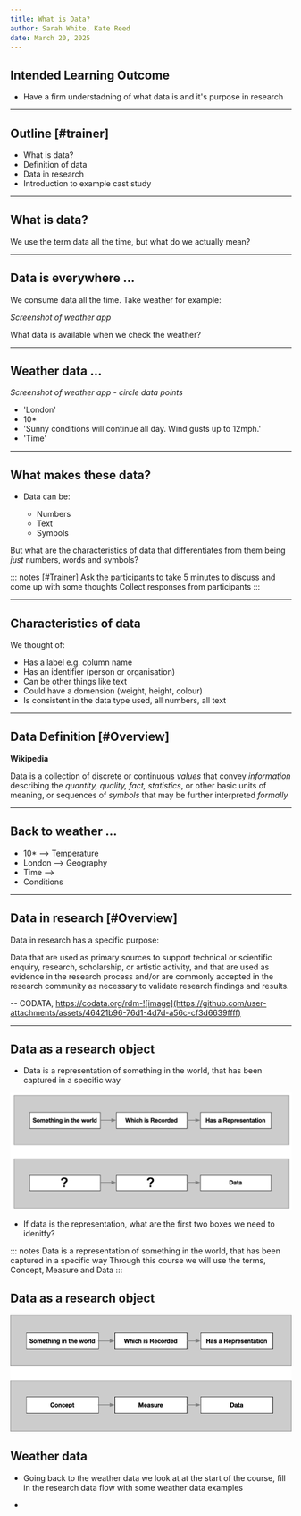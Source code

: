 ```yaml
---
title: What is Data?
author: Sarah White, Kate Reed
date: March 20, 2025
---
```


## Intended Learning Outcome
- Have a firm understadning of what data is and it's purpose in research

---

## Outline [#trainer]
- What is data?
- Definition of data
- Data in research
- Introduction to example cast study

---

## What is data?
We use the term data all the time, but what do we actually mean?

---
## Data is everywhere ...

We consume data all the time. Take weather for example:

*Screenshot of weather app*

What data is available when we check the weather?

---

## Weather data ...

*Screenshot of weather app - circle data points*

- 'London'
- 10*
- 'Sunny conditions will continue all day. Wind gusts up to 12mph.'
- 'Time'

---

## What makes these data?

- Data can be:
  
  - Numbers
  - Text
  - Symbols

But what are the characteristics of data that differentiates from them being *just* numbers, words and symbols?

::: notes [#Trainer]
Ask the participants to take 5 minutes to discuss and come up with some thoughts
Collect responses from participants
:::

---
## Characteristics of data

We thought of:

- Has a label e.g. column name
- Has an identifier (person or organisation)
- Can be other things like text
- Could have a domension (weight, height, colour)
- Is consistent in the data type used, all numbers, all text

---

## Data Definition [#Overview]

**Wikipedia**

Data is a collection of discrete or continuous *values* that convey *information* describing the *quantity, quality, fact, statistics*, or other basic units of meaning, or sequences of *symbols* that may be further interpreted *formally*

---

## Back to weather ...

- 10* --> Temperature
- London --> Geography
- Time -->
- Conditions

---

## Data in research [#Overview]

Data in research has a specific purpose:

  Data that are used as primary sources to support technical or scientific enquiry, research, scholarship, or  artistic activity, and that are used as evidence in the research process and/or are commonly accepted in the research community as necessary to validate research findings and results. 

-- CODATA, https://codata.org/rdm-![image](https://github.com/user-attachments/assets/46421b96-76d1-4d7d-a56c-cf3d6639ffff)

---

## Data as a research object

- Data is a representation of something in the world, that has been captured in a specific way

![](img/concept-measurement-data2.0.png "Alt text here")

- If data is the representation, what are the first two boxes we need to idenitfy?

::: notes
Data is a representation of something in the world, that has been captured in a specific way
Through this course we will use the terms, Concept, Measure and Data
:::

## Data as a research object

![](img/concept-measurement-data.png "Alt text here")

## Weather data 

- Going back to the weather data we look at at the start of the course, fill in the research data flow with some weather data examples

- 
